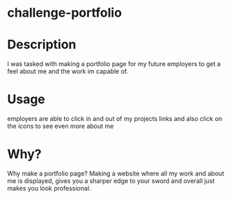# challenge-portfolio

# Description
I was tasked with making a portfolio page for my future employers to get a feel about me and the work im capable of.

# Usage 
employers are able to click in and out of my projects links and also click on the icons to see even more about me

# Why?
Why make a portfolio page? Making a website where all my work and about me is displayed, gives you a sharper edge to your sword and overall just makes you look professional.
